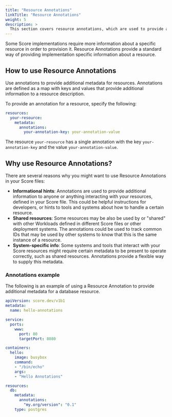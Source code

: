 ```yaml
---
title: "Resource Annotations"
linkTitle: "Resource Annotations"
weight: 5
description: >
  This section covers resource annotations, which are used to provide additional metadata for resources.
---
```


Some Score implementations require more information about a specific resource in order to provision it. Resource Annotations provide a standard way of providing implementation specific information about a resource.

## How to use Resource Annotations

Use annotations to provide additional metadata for resources. Annotations are defined as a map with keys and values that provide additional information to a resource description.

To provide an annotation for a resource, specify the following:

```yml
resources:
  your-resource:
    metadata:
      annotations:
        your-annotation-key: your-annotation-value
```

The resource `your-resource` has a single annotation with the key `your-annotation-key` and the value `your-annotation-value`.

## Why use Resource Annotations?

There are several reasons why you might want to use Resource Annotations in your Score files:

- **Informational hints**: Annotations are used to provide additional information to anyone or anything interacting with your resources, defined in your Score file. This could be helpful instructions for developers, or hints to tools and systems about how to handle a certain resource.
- **Shared resources**: Some resources may be also be used by or "shared" with other Workloads defined in different Score files or other deployment systems. The annotations could be used to track common IDs that may be used by other systems to know that this is the same instance of a resource.
- **System-specific info**: Some systems and tools that interact with your Score resources might require certain metadata to be present to operate correctly, such as shared resources. Annotations provide a flexible way to supply this metadata.

### Annotations example

The following is an example of using a Resource Annotation to provide additional metadata for a database resource.

```yml
apiVersion: score.dev/v1b1
metadata:
  name: hello-annotations

service:
  ports:
    www:
      port: 80
      targetPort: 8080

containers:
  hello:
    image: busybox
    command:
    - "/bin/echo"
    args:
    - "Hello Annotations"

resources:
  db:
    metadata:
      annotations:
        "my.org/version": "0.1"
    type: postgres
```